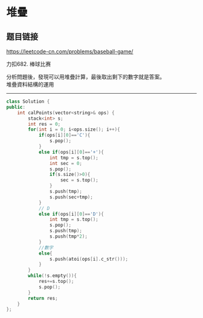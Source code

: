 # 堆疊

## 题目链接

https://leetcode-cn.com/problems/baseball-game/

力扣682. 棒球比赛

分析問題後，發現可以用堆疊計算，最後取出剩下的數字就是答案。    
堆疊資料結構的運用    
    
---------------------------------------

```cpp
class Solution {
public:
    int calPoints(vector<string>& ops) {
        stack<int> s;
        int res = 0;
        for(int i = 0; i<ops.size(); i++){
            if(ops[i][0]=='C'){
                s.pop();
            }
            else if(ops[i][0]=='+'){
                int tmp = s.top();
                int sec = 0;
                s.pop();
                if(s.size()>0){
                    sec = s.top();
                }
                s.push(tmp);
                s.push(sec+tmp);
            }
            // D
            else if(ops[i][0]=='D'){
                int tmp = s.top();
                s.pop();
                s.push(tmp);
                s.push(tmp*2);
            }
            //數字
            else{
                s.push(atoi(ops[i].c_str()));
            }
        }
        while(!s.empty()){
            res+=s.top();
            s.pop();
        }
        return res;
    }
};
```
